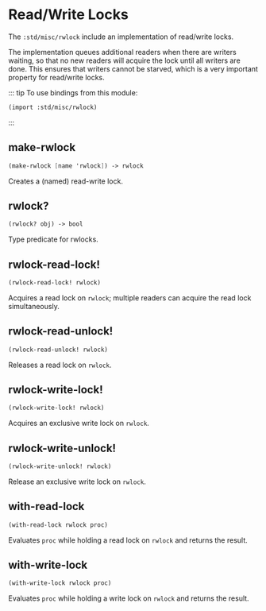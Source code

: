 

# Read/Write Locks

The `:std/misc/rwlock` include an implementation of read/write locks.

The implementation queues additional readers when there are writers
waiting, so that no new readers will acquire the lock until all
writers are done.  This ensures that writers cannot be starved, which
is a very important property for read/write locks.

::: tip To use bindings from this module:
```scheme
(import :std/misc/rwlock)
```
:::

## make-rwlock
```scheme
(make-rwlock [name 'rwlock]) -> rwlock
```

Creates a (named) read-write lock.

## rwlock?
```scheme
(rwlock? obj) -> bool
```

Type predicate for rwlocks.

## rwlock-read-lock!
```scheme
(rwlock-read-lock! rwlock)
```

Acquires a read lock on `rwlock`; multiple readers can acquire the read lock simultaneously.

## rwlock-read-unlock!
```scheme
(rwlock-read-unlock! rwlock)
```

Releases a read lock on `rwlock`.

## rwlock-write-lock!
```scheme
(rwlock-write-lock! rwlock)
```

Acquires an exclusive write lock on `rwlock`.

## rwlock-write-unlock!
```scheme
(rwlock-write-unlock! rwlock)
```

Release an exclusive write lock on `rwlock`.

## with-read-lock
```scheme
(with-read-lock rwlock proc)
```

Evaluates `proc` while holding a read lock on `rwlock` and returns the result.

## with-write-lock
```scheme
(with-write-lock rwlock proc)
```

Evaluates `proc` while holding a write lock on `rwlock` and returns the result.
